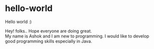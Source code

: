 # hello-world
Hello world  :)

Hey! folks.. Hope everyone are doing great.  
My name is Ashok and I am new to programming. 
I would like to develop good programming skills especially in Java. 

